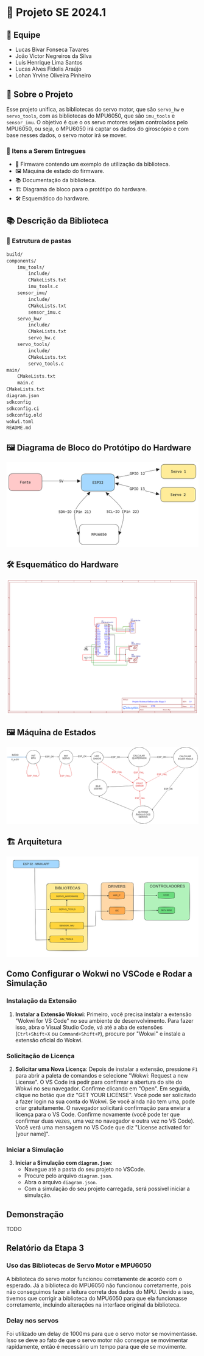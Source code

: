 # 🚀 Projeto SE 2024.1

## 👥 Equipe

- Lucas Bivar Fonseca Tavares
- João Victor Negreiros da Silva
- Luís Henrique Lima Santos
- Lucas Alves Fidelis Araújo
- Lohan Yrvine Oliveira Pinheiro

## 📝 Sobre o Projeto

Esse projeto unifica, as bibliotecas do servo motor, que são `servo_hw` e `servo_tools`, com as bibliotecas do MPU6050, que são `imu_tools` e `sensor_imu`.
O objetivo é que o os servo motores sejam controlados pelo MPU6050, ou seja, o MPU6050 irá captar os dados do giroscópio e com base nesses dados, o servo motor irá se mover.

### 🎯 Itens a Serem Entregues

- 🧩 Firmware contendo um exemplo de utilização da biblioteca.
- 🖼️ Máquina de estado do firmware.
- 📚 Documentação da biblioteca.
- 🏗️ Diagrama de bloco para o protótipo do hardware.
- 🛠️ Esquemático do hardware.

## 📚 Descrição da Biblioteca

### 📁 Estrutura de pastas

```txt
build/
components/
    imu_tools/
        include/
        CMakeLists.txt
        imu_tools.c
    sensor_imu/
        include/
        CMakeLists.txt
        sensor_imu.c
    servo_hw/
        include/
        CMakeLists.txt
        servo_hw.c
    servo_tools/
        include/
        CMakeLists.txt
        servo_tools.c
main/
    CMakeLists.txt
    main.c
CMakeLists.txt
diagram.json
sdkconfig
sdkconfig.ci
sdkconfig.old
wokwi.toml
README.md

```

## 🖼️ Diagrama de Bloco do Protótipo do Hardware

![Diagrama de bloco do hardware](assets/block_diagram.png "Diagrama de bloco do protótipo do hardware")

## 🛠️ Esquemático do Hardware

![Esquemático do hardware](assets/electrical_diagram.png "Esquemático do protótipo do hardware")

## 🖼️ Máquina de Estados

![Máquina de Estados](assets/state_machine.png "Máquina de Estados")

## 🏗️ Arquitetura

![Arquitetura](assets/arquitetura.png "Arquitetura")

## Como Configurar o Wokwi no VSCode e Rodar a Simulação

### Instalação da Extensão

1. **Instalar a Extensão Wokwi**: Primeiro, você precisa instalar a extensão "Wokwi for VS Code" no seu ambiente de desenvolvimento. Para fazer isso, abra o Visual Studio Code, vá até a aba de extensões (`Ctrl+Shift+X` ou `Command+Shift+P`), procure por "Wokwi" e instale a extensão oficial do Wokwi.

### Solicitação de Licença

2. **Solicitar uma Nova Licença**: Depois de instalar a extensão, pressione `F1` para abrir a paleta de comandos e selecione "Wokwi: Request a new License". O VS Code irá pedir para confirmar a abertura do site do Wokwi no seu navegador. Confirme clicando em "Open". Em seguida, clique no botão que diz "GET YOUR LICENSE". Você pode ser solicitado a fazer login na sua conta do Wokwi. Se você ainda não tem uma, pode criar gratuitamente. O navegador solicitará confirmação para enviar a licença para o VS Code. Confirme novamente (você pode ter que confirmar duas vezes, uma vez no navegador e outra vez no VS Code). Você verá uma mensagem no VS Code que diz "License activated for [your name]".

### Iniciar a Simulação

3. **Iniciar a Simulação com `diagram.json`**:
   - Navegue até a pasta do seu projeto no VSCode.
   - Procure pelo arquivo `diagram.json`.
   - Abra o arquivo `diagram.json`.
   - Com a simulação do seu projeto carregada, será possivel iniciar a simulação.


## Demonstração

TODO

## Relatório da Etapa 3

### Uso das Bibliotecas de Servo Motor e MPU6050

A biblioteca do servo motor funcionou corretamente de acordo com o esperado.
Já a biblioteca do MPU6050 não funcionou corretamente, pois não conseguimos fazer a leitura correta dos dados do MPU.
Devido a isso, tivemos que corrigir a biblioteca do MPU6050 para que ela funcionasse corretamente, incluindo alterações na interface original da biblioteca.

### Delay nos servos

Foi utilizado um delay de 1000ms para que o servo motor se movimentasse. Isso se deve ao fato de que o servo motor não consegue se movimentar rapidamente, então é necessário um tempo para que ele se movimente.

